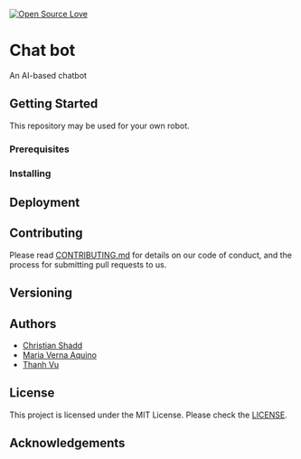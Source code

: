 [![Open Source Love](https://badges.frapsoft.com/os/mit/mit.svg?v=102)](https://github.com/ellerbrock/open-source-badge/)

# Chat bot
An AI-based chatbot

## Getting Started
This repository may be used for your own robot.

### Prerequisites


### Installing


## Deployment


## Contributing
Please read [CONTRIBUTING.md](CONTRIBUTING.md) for details on our code of conduct, and the process for submitting pull requests to us.


## Versioning


## Authors
* [Christian Shadd](https://github.com/cshadd)
* [Maria Verna Aquino](https://github.com/anrev09)
* [Thanh Vu](https://github.com/Vu-Thanh)


## License
This project is licensed under the MIT License. Please check the [LICENSE](LICENSE).


## Acknowledgements


